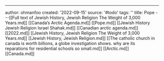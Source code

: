 ---
author: ohmanfoo
created: '2022-09-15'
source: '#todo'
tags: ''
title: Pope
---[[Full text of Jewish History, Jewish Religion The Weight of 3,000 Years.md]]
[[Canada’s Arctic Agenda.md]]
[[Pope.md]]
[[Jewish History Jewish Religion Israel Shahak.md]]
[[Canadian arctic agenda.md]]
[[2022.md]]
[[Jewish History, Jewish Religion The Weight of 3,000 Years.md]]
[[Jewish History, Jewish Religion.md]]
[[The catholic church in canada is worth billions, a globe investigation shows. why are its reparations for residential schools so small.md]]
[[Arctic.md]]
[[Canada.md]]
